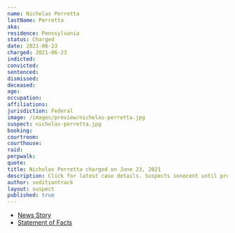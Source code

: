 ```yaml
---
name: Nicholas Perretta
lastName: Perretta
aka:
residence: Pennsylvania
status: Charged
date: 2021-06-23
charged: 2021-06-23
indicted:
convicted:
sentenced:
dismissed:
deceased:
age:
occupation:
affiliations:
jurisdiction: Federal
image: /images/preview/nicholas-perretta.jpg
suspect: nicholas-perretta.jpg
booking:
courtroom:
courthouse:
raid:
perpwalk:
quote:
title: Nicholas Perretta charged on June 23, 2021
description: Click for latest case details. Suspects innocent until proven guilty.
author: seditiontrack
layout: suspect
published: true
---
```


- [News Story](https://triblive.com/local/westmoreland/3-more-western-pa-residents-including-scottdale-man-charged-in-capitol-riots/)
- [Statement of Facts](https://www.justice.gov/usao-dc/case-multi-defendant/file/1412486/download)
